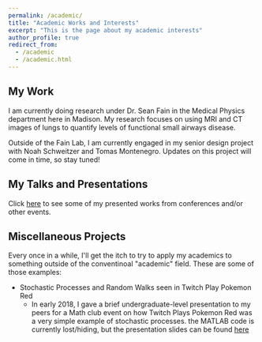 ```yaml
---
permalink: /academic/
title: "Academic Works and Interests"
excerpt: "This is the page about my academic interests"
author_profile: true
redirect_from: 
  - /academic
  - /academic.html
---
```




## My Work

I am currently doing research under Dr. Sean Fain in the Medical Physics department here in Madison. My research focuses on using MRI and CT images of lungs to quantify levels of functional small airways disease. 

Outside of the Fain Lab, I am currently engaged in my senior design project with Noah Schweitzer and Tomas Montenegro. Updates on this project will come in time, so stay tuned!


## My Talks and Presentations

Click [here](/_pages/talks/) to see some of my presented works from conferences and/or other events.

## Miscellaneous Projects

Every once in a while, I'll get the itch to try to apply my academics to something outside of the conventinoal "academic" field. These are some of those examples:
  
  + Stochastic Processes and Random Walks seen in Twitch Play Pokemon Red
    - In early 2018, I gave a brief undergraduate-level presentation to my peers for a Math club event on how Twitch Plays Pokemon Red was a very simple example of stochastic processes. the MATLAB code is currently lost/hiding, but the presentation slides can be found [here](https://docs.google.com/presentation/d/1oYtfXlcirFioiPu01lY11hX9zY8KAu6X3OXJk_LIddk/edit?usp=sharing)

